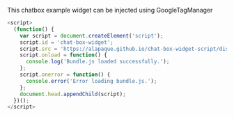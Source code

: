 This chatbox example widget can be injected using GoogleTagManager

```js
<script>
  (function() {
    var script = document.createElement('script');
    script.id = 'chat-box-widget';
    script.src = 'https://alapaque.github.io/chat-box-widget-script/dist/bundle.js';
    script.onload = function() {
      console.log('Bundle.js loaded successfully.');
    };
    script.onerror = function() {
      console.error('Error loading bundle.js.');
    };
    document.head.appendChild(script);
  })();
</script>
```